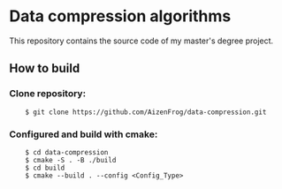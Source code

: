 # Data compression algorithms

This repository contains the source code of my master's degree project.

## How to build

### Clone repository:

```
    $ git clone https://github.com/AizenFrog/data-compression.git
```

### Configured and build with cmake:

```
    $ cd data-compression
    $ cmake -S . -B ./build
    $ cd build
    $ cmake --build . --config <Config_Type>
```
